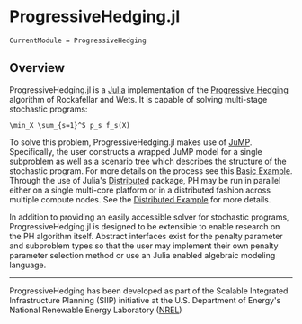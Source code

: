 
# ProgressiveHedging.jl

```@meta
CurrentModule = ProgressiveHedging
```

## Overview

ProgressiveHedging.jl is a [Julia](https://julialang.org/) implementation of the [Progressive Hedging](https://pubsonline.informs.org/doi/abs/10.1287/moor.16.1.119) algorithm of Rockafellar and Wets.  It is capable of solving multi-stage stochastic programs:

``\min_X \sum_{s=1}^S p_s f_s(X)``

To solve this problem, ProgressiveHedging.jl makes use of [JuMP](https://github.com/JuliaOpt/JuMP.jl). Specifically, the user constructs a wrapped JuMP model for a single subproblem as well as a scenario tree which describes the structure of the stochastic program. For more details on the process see this [Basic Example](@ref). Through the use of Julia's [Distributed](https://docs.julialang.org/en/v1/stdlib/Distributed/) package, PH may be run in parallel either on a single multi-core platform or in a distributed fashion across multiple compute nodes. See the [Distributed Example](@ref) for more details.

In addition to providing an easily accessible solver for stochastic programs, ProgressiveHedging.jl is designed to be extensible to enable research on the PH algorithm itself.  Abstract interfaces exist for the penalty parameter and subproblem types so that the user may implement their own penalty parameter selection method or use an Julia enabled algebraic modeling language.

------------
ProgressiveHedging has been developed as part of the Scalable Integrated Infrastructure Planning (SIIP) initiative at the U.S. Department of Energy's National Renewable Energy Laboratory ([NREL](https://www.nrel.gov/))
